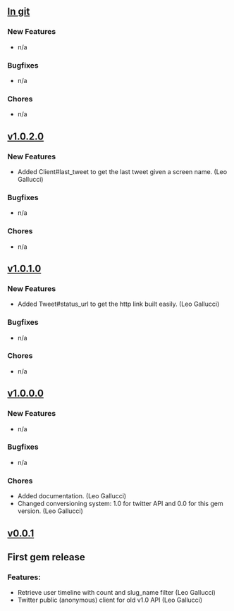 ## [In git](https://github.com/elgalu/twitter_anonymous_client/compare/v1.0.2.0...HEAD)

### New Features
* n/a

### Bugfixes
* n/a

### Chores
* n/a

## [v1.0.2.0](https://github.com/elgalu/twitter_anonymous_client/tree/v1.0.2.0)

### New Features
* Added Client#last_tweet to get the last tweet given a screen name. (Leo Gallucci)

### Bugfixes
* n/a

### Chores
* n/a

## [v1.0.1.0](https://github.com/elgalu/twitter_anonymous_client/tree/v1.0.1.0)

### New Features
* Added Tweet#status_url to get the http link built easily. (Leo Gallucci)

### Bugfixes
* n/a

### Chores
* n/a

## [v1.0.0.0](https://github.com/elgalu/twitter_anonymous_client/tree/v1.0.0.0)

### New Features
* n/a

### Bugfixes
* n/a

### Chores
* Added documentation. (Leo Gallucci)
* Changed conversioning system: 1.0 for twitter API and 0.0 for this gem version. (Leo Gallucci)

## [v0.0.1](https://github.com/elgalu/twitter_anonymous_client/tree/v0.0.1)

## First gem release

### Features:
* Retrieve user timeline with count and slug_name filter (Leo Gallucci)
* Twitter public (anonymous) client for old v1.0 API (Leo Gallucci)
